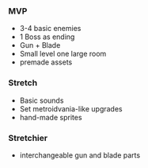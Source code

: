 ### MVP
- 3-4 basic enemies
- 1 Boss as ending
- Gun + Blade
- Small level one large room
- premade assets

### Stretch
- Basic sounds
- Set metroidvania-like upgrades
- hand-made sprites

### Stretchier
- interchangeable gun and blade parts